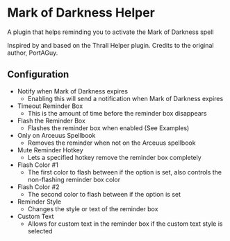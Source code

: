 # Mark of Darkness Helper
A plugin that helps reminding you to activate the Mark of Darkness spell

Inspired by and based on the Thrall Helper plugin.
Credits to the original author, PortAGuy.

## Configuration
- Notify when Mark of Darkness expires
  - Enabling this will send a notification when Mark of Darkness expires
- Timeout Reminder Box
  - This is the amount of time before the reminder box disappears
- Flash the Reminder Box
  - Flashes the reminder box when enabled (See Examples)
- Only on Arceuus Spellbook
  - Removes the reminder when not on the Arceuus spellbook
- Mute Reminder Hotkey
  - Lets a specified hotkey remove the reminder box completely
- Flash Color #1
  - The first color to flash between if the option is set, also controls the non-flashing reminder box color
- Flash Color #2
  - The second color to flash between if the option is set
- Reminder Style
  - Changes the style or text of the reminder box
- Custom Text
  - Allows for custom text in the reminder box if the custom text style is selected

[//]: # (## Examples)

[//]: # (### Flashing Enabled)

[//]: # (![]&#40;https://i.imgur.com/5Veu8cq.gif&#41;)

[//]: # (### Flashing Disabled)

[//]: # (![]&#40;https://i.imgur.com/Ima9DgP.png&#41;)

[//]: # (### Short Text)

[//]: # (![]&#40;https://i.imgur.com/S4rSbz7.png&#41;)

[//]: # (### Infobox)

[//]: # (![]&#40;https://i.imgur.com/U6RBtJG.png&#41;)
